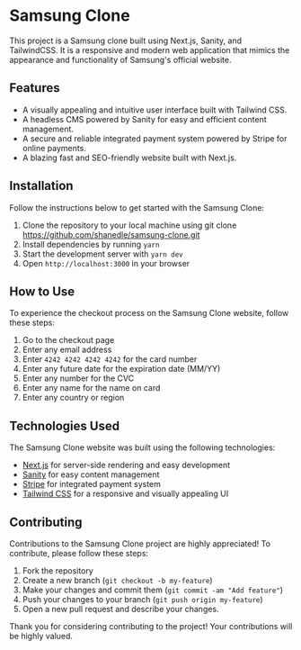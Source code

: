 # Samsung Clone
 This project is a Samsung clone built using Next.js, Sanity, and TailwindCSS. It is a responsive and modern web application that mimics the appearance and functionality of Samsung's official website.
 
## Features
- A visually appealing and intuitive user interface built with Tailwind CSS.
- A headless CMS powered by Sanity for easy and efficient content management.
- A secure and reliable integrated payment system powered by Stripe for online payments.
- A blazing fast and SEO-friendly website built with Next.js.

## Installation
Follow the instructions below to get started with the Samsung Clone:
1. Clone the repository to your local machine using git clone https://github.com/shanedle/samsung-clone.git
2. Install dependencies by running `yarn`
3. Start the development server with `yarn dev`
4. Open `http://localhost:3000` in your browser

## How to Use
To experience the checkout process on the Samsung Clone website, follow these steps:
1. Go to the checkout page
2. Enter any email address
3. Enter `4242 4242 4242 4242` for the card number
4. Enter any future date for the expiration date (MM/YY)
5. Enter any number for the CVC
6. Enter any name for the name on card
7. Enter any country or region

## Technologies Used
The Samsung Clone website was built using the following technologies:
- [Next.js](https://nextjs.org/docs) for server-side rendering and easy development
- [Sanity](https://www.sanity.io/docs) for easy content management
- [Stripe](https://stripe.com/docs) for integrated payment system
- [Tailwind CSS](https://tailwindcss.com/docs) for a responsive and visually appealing UI

## Contributing
Contributions to the Samsung Clone project are highly appreciated! To contribute, please follow these steps:
1. Fork the repository
2. Create a new branch (`git checkout -b my-feature`)
3. Make your changes and commit them (`git commit -am "Add feature"`)
4. Push your changes to your branch (`git push origin my-feature`)
5. Open a new pull request and describe your changes.

Thank you for considering contributing to the project! Your contributions will be highly valued.
